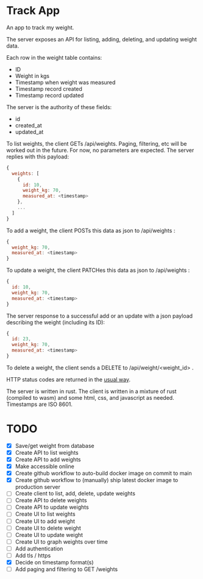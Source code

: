 # Track App

An app to track my weight.

The server exposes an API for listing, adding, deleting, and updating weight data.

Each row in the weight table contains:

- ID
- Weight in kgs
- Timestamp when weight was measured
- Timestamp record created
- Timestamp record updated

The server is the authority of these fields:

- id
- created_at
- updated_at

To list weights, the client GETs /api/weights. Paging, filtering, etc will be worked out in the future. For now, no parameters are expected. The server replies with this payload:

```js
{
  weights: [
    {
      id: 10,
      weight_kg: 70,
      measured_at: <timestamp>
    },
    ...
  ]
}

```

To add a weight, the client POSTs this data as json to /api/weights :

```js
{
  weight_kg: 70,
  measured_at: <timestamp>
}
```

To update a weight, the client PATCHes this data as json to /api/weights :

```js
{
  id: 10,
  weight_kg: 70,
  measured_at: <timestamp>
}
```

The server response to a successful add or an update with a json payload describing the weight (including its ID):

```js
{
  id: 23,
  weight_kg: 70,
  measured_at: <timestamp>
}
```

To delete a weight, the client sends a DELETE to /api/weight/<weight_id> .

HTTP status codes are returned in the [usual way](https://developer.mozilla.org/en-US/docs/Web/HTTP/Status).

The server is written in rust.
The client is written in a mixture of rust (compiled to wasm) and some html, css, and javascript as needed.
Timestamps are ISO 8601.

# TODO

- [x] Save/get weight from database
- [x] Create API to list weights
- [x] Create API to add weights
- [x] Make accessible online
- [x] Create github workflow to auto-build docker image on commit to main
- [x] Create github workflow to (manually) ship latest docker image to production server
- [ ] Create client to list, add, delete, update weights
- [ ] Create API to delete weights
- [ ] Create API to update weights
- [ ] Create UI to list weights
- [ ] Create UI to add weight
- [ ] Create UI to delete weight
- [ ] Create UI to update weight
- [ ] Create UI to graph weights over time
- [ ] Add authentication
- [ ] Add tls / https
- [x] Decide on timestamp format(s)
- [ ] Add paging and filtering to GET /weights
